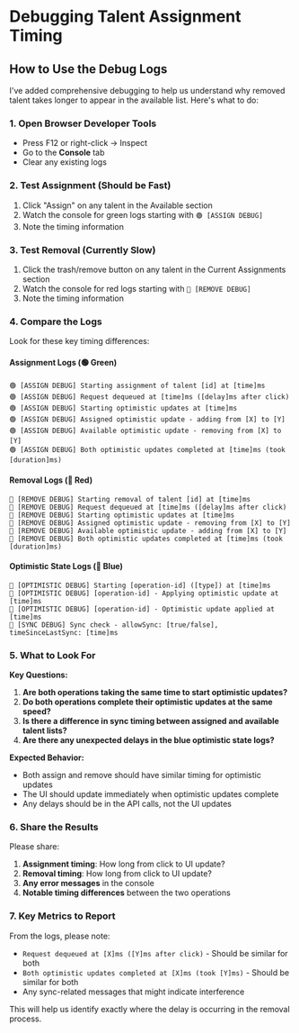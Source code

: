 # Debugging Talent Assignment Timing

## How to Use the Debug Logs

I've added comprehensive debugging to help us understand why removed talent takes longer to appear in the available list. Here's what to do:

### 1. Open Browser Developer Tools
- Press F12 or right-click → Inspect
- Go to the **Console** tab
- Clear any existing logs

### 2. Test Assignment (Should be Fast)
1. Click "Assign" on any talent in the Available section
2. Watch the console for green logs starting with `🟢 [ASSIGN DEBUG]`
3. Note the timing information

### 3. Test Removal (Currently Slow)
1. Click the trash/remove button on any talent in the Current Assignments section
2. Watch the console for red logs starting with `🔴 [REMOVE DEBUG]`
3. Note the timing information

### 4. Compare the Logs

Look for these key timing differences:

#### Assignment Logs (🟢 Green)
```
🟢 [ASSIGN DEBUG] Starting assignment of talent [id] at [time]ms
🟢 [ASSIGN DEBUG] Request dequeued at [time]ms ([delay]ms after click)
🟢 [ASSIGN DEBUG] Starting optimistic updates at [time]ms
🟢 [ASSIGN DEBUG] Assigned optimistic update - adding from [X] to [Y]
🟢 [ASSIGN DEBUG] Available optimistic update - removing from [X] to [Y]
🟢 [ASSIGN DEBUG] Both optimistic updates completed at [time]ms (took [duration]ms)
```

#### Removal Logs (🔴 Red)
```
🔴 [REMOVE DEBUG] Starting removal of talent [id] at [time]ms
🔴 [REMOVE DEBUG] Request dequeued at [time]ms ([delay]ms after click)
🔴 [REMOVE DEBUG] Starting optimistic updates at [time]ms
🔴 [REMOVE DEBUG] Assigned optimistic update - removing from [X] to [Y]
🔴 [REMOVE DEBUG] Available optimistic update - adding from [X] to [Y]
🔴 [REMOVE DEBUG] Both optimistic updates completed at [time]ms (took [duration]ms)
```

#### Optimistic State Logs (🔵 Blue)
```
🔵 [OPTIMISTIC DEBUG] Starting [operation-id] ([type]) at [time]ms
🔵 [OPTIMISTIC DEBUG] [operation-id] - Applying optimistic update at [time]ms
🔵 [OPTIMISTIC DEBUG] [operation-id] - Optimistic update applied at [time]ms
🔵 [SYNC DEBUG] Sync check - allowSync: [true/false], timeSinceLastSync: [time]ms
```

### 5. What to Look For

**Key Questions:**
1. **Are both operations taking the same time to start optimistic updates?**
2. **Do both operations complete their optimistic updates at the same speed?**
3. **Is there a difference in sync timing between assigned and available talent lists?**
4. **Are there any unexpected delays in the blue optimistic state logs?**

**Expected Behavior:**
- Both assign and remove should have similar timing for optimistic updates
- The UI should update immediately when optimistic updates complete
- Any delays should be in the API calls, not the UI updates

### 6. Share the Results

Please share:
1. **Assignment timing**: How long from click to UI update?
2. **Removal timing**: How long from click to UI update?
3. **Any error messages** in the console
4. **Notable timing differences** between the two operations

### 7. Key Metrics to Report

From the logs, please note:
- `Request dequeued at [X]ms ([Y]ms after click)` - Should be similar for both
- `Both optimistic updates completed at [X]ms (took [Y]ms)` - Should be similar for both
- Any sync-related messages that might indicate interference

This will help us identify exactly where the delay is occurring in the removal process.